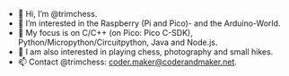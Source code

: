 - 👋 Hi, I’m @trimchess.
- 👀 I’m interested in the Raspberry (Pi and Pico)- and the Arduino-World.
- 👀 My focus is on C/C++ (on Pico: Pico C-SDK), Python/Micropython/Circuitpython, Java and Node.js.
- 👀 I am also interested in playing chess, photography and small hikes.
- 📫 Contact @trimchess: coder.maker@coderandmaker.net.
<!---
trimchess/trimchess is a ✨ special ✨ repository because its `README.md` (this file) appears on your GitHub profile.
You can click the Preview link to take a look at your changes.
--->

